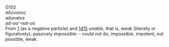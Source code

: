 G102  
ἀδύνατος  
adunatos  
*ad-oo‘-nat-os*  
From [1](g0001) (as a negative particle) and [1415](g1415) *unable*,
that is, *weak* (literally or figuratively); passively *impossible:* -
could not do, impossible, impotent, not possible, weak.  
